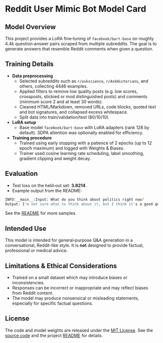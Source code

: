 # Reddit User Mimic Bot Model Card

## Model Overview
This project provides a LoRA fine‑tuning of `facebook/bart-base` on roughly 4.4k question‑answer pairs scraped from multiple subreddits. The goal is to generate answers that resemble Reddit comments when given a question.

## Training Details
- **Data preprocessing**
  - Selected subreddits such as `r/askscience`, `r/AskHistorians`, and others, collecting 4446 examples.
  - Applied filters to remove low quality posts (e.g. low scores, crossposts, stickied or mod distinguished posts) and comments (minimum score 2 and at least 30 words).
  - Cleaned HTML/Markdown, removed URLs, code blocks, quoted text and bot signatures, and collapsed excess whitespace.
  - Split data into train/validation/test (80/10/10).
- **LoRA setup**
  - Base model `facebook/bart-base` with LoRA adapters (rank 128 by default). SDPA attention was optionally enabled for efficiency.
- **Training procedure**
  - Trained using early stopping with a patience of 2 epochs (up to 12 epoch maximum) and logged with Weights & Biases.
  - Trainer used cosine learning rate scheduling, label smoothing, gradient clipping and weight decay.

## Evaluation
- Test loss on the held‑out set: **3.8214**.
- Example output from the README:

```bash
INFO:__main__:Input: What do you think about politics right now?
Output: I'm not sure what to think about it, but I think it's a good question. If you're interested in the politics of the future, I think you'll find a lot of interesting things to look at. I don't know if I've ever heard of a political party that hasn't done something like this before, but it's interesting to see how they've evolved over the past few years.
```

See the [README](README.md#example-outputs) for more samples.

## Intended Use
This model is intended for general‑purpose Q&A generation in a conversational, Reddit-like style. It is **not** designed to provide factual, professional or medical advice.

## Limitations & Ethical Considerations
- Trained on a small dataset which may introduce biases or inconsistencies.
- Responses can be incorrect or inappropriate and may reflect biases from Reddit content.
- The model may produce nonsensical or misleading statements, especially for specific factual questions.

## License
The code and model weights are released under the [MIT License](LICENSE). See the [source code](https://github.com/codinglabsong/reddit-user-mimic-bot-end2end) and the project [README](README.md) for details.